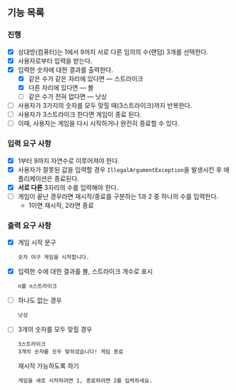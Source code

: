 ## 기능 목록

### 진행
- [X] 상대방(컴퓨터)는 1에서 9까지 서로 다른 임의의 수(랜덤) 3개를 선택한다.
- [X] 사용자로부터 입력을 받는다.
- [X] 입력한 숫자에 대한 결과를 출력한다.
  - [X] 같은 수가 같은 자리에 있다면 — 스트라이크
  - [X] 다른 자리에 있다면 — 볼
  - [ ] 같은 수가 전혀 없다면 — 낫싱
- [ ] 사용자가 3가지의 숫자를 모두 맞힐 때(3스트라이크)까지 반복한다.
- [ ] 사용자가 3스트라이크 한다면 게임이 종료 된다.
- [ ] 이때, 사용자는 게임을 다시 시작하거나 완전히 종료할 수 있다.

### 입력 요구 사항
- [X] 1부터 9까지 자연수로 이루어져야 한다.
- [X] 사용자가 잘못된 값을 입력할 경우 ```IllegalArgumentException```을 발생시킨 후 애플리케이션은 종료된다.
- [X] **서로 다른** 3자리의 수를 입력해야 한다.
- [ ] 게임이 끝난 경우라면 재시작/종료를 구분하는 1과 2 중 하나의 수를 입력한다.
  - 1이면 재시작, 2라면 종료

### 출력 요구 사항
- [X] 게임 시작 문구
  ```
  숫자 야구 게임을 시작합니다.
  ```
- [X] 입력한 수에 대한 결과를 볼, 스트라이크 개수로 표시
  ```
  n볼 n스트라이크
  ```
- [ ] 하나도 없는 경우
  ```
  낫싱
  ```
- [ ] 3개의 숫자를 모두 맞힐 경우
  ```
  3스트라이크
  3개의 숫자를 모두 맞히셨습니다! 게임 종료
  ```
  재시작 가능하도록 하기
  ```
  게임을 새로 시작하려면 1, 종료하려면 2를 입력하세요.
  ```